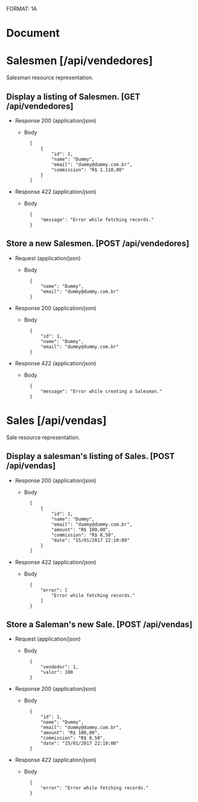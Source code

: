 FORMAT: 1A

# Document

# Salesmen [/api/vendedores]
Salesman resource representation.

## Display a listing of Salesmen. [GET /api/vendedores]


+ Response 200 (application/json)
    + Body

            [
                {
                    "id": 1,
                    "name": "Dummy",
                    "email": "dummy@dummy.com.br",
                    "commission": "R$ 1.110,00"
                }
            ]

+ Response 422 (application/json)
    + Body

            {
                "message": "Error while fetching records."
            }

## Store a new Salesmen. [POST /api/vendedores]


+ Request (application/json)
    + Body

            {
                "name": "Dummy",
                "email": "dummy@dummy.com.br"
            }

+ Response 200 (application/json)
    + Body

            {
                "id": 1,
                "name": "Dummy",
                "email": "dummy@dummy.com.br"
            }

+ Response 422 (application/json)
    + Body

            {
                "message": "Error while creating a Salesman."
            }

# Sales [/api/vendas]
Sale resource representation.

## Display a salesman's listing of Sales. [POST /api/vendas]


+ Response 200 (application/json)
    + Body

            [
                {
                    "id": 1,
                    "name": "Dummy",
                    "email": "dummy@dummy.com.br",
                    "amount": "R$ 100,00",
                    "commission": "R$ 8,50",
                    "date": "15/01/2017 22:10:00"
                }
            ]

+ Response 422 (application/json)
    + Body

            {
                "error": [
                    "Error while fetching records."
                ]
            }

## Store a Saleman's new Sale. [POST /api/vendas]


+ Request (application/json)
    + Body

            {
                "vendedor": 1,
                "valor": 100
            }

+ Response 200 (application/json)
    + Body

            {
                "id": 1,
                "name": "Dummy",
                "email": "dummy@dummy.com.br",
                "amount": "R$ 100,00",
                "commission": "R$ 8,50",
                "date": "15/01/2017 22:10:00"
            }

+ Response 422 (application/json)
    + Body

            {
                "error": "Error while fetching records."
            }